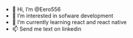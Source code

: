 - 👋 Hi, I’m @Eero556
- 👀 I’m interested in sofware development
- 🌱 I’m currently learning react and react native
- 📫 Send me text on linkedin

<!---
Eero556/Eero556 is a ✨ special ✨ repository because its `README.md` (this file) appears on your GitHub profile.
You can click the Preview link to take a look at your changes.
--->
